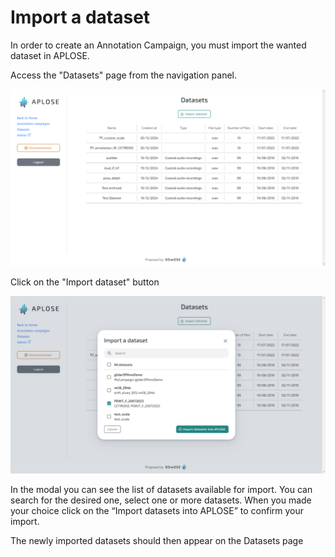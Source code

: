 # Import a dataset

In order to create an Annotation Campaign, you must import the wanted dataset in APLOSE.


Access the "Datasets" page from the navigation panel.

![](../../assets/campaign-creator/datasets.png)

Click on the "Import dataset" button

![](../../assets/campaign-creator/datasets-import.png)

In the modal you can see the list of datasets available for import.
You can search for the desired one, select one or more datasets.
When you made your choice click on the “Import datasets into APLOSE” to confirm your import.

The newly imported datasets should then appear on the Datasets page